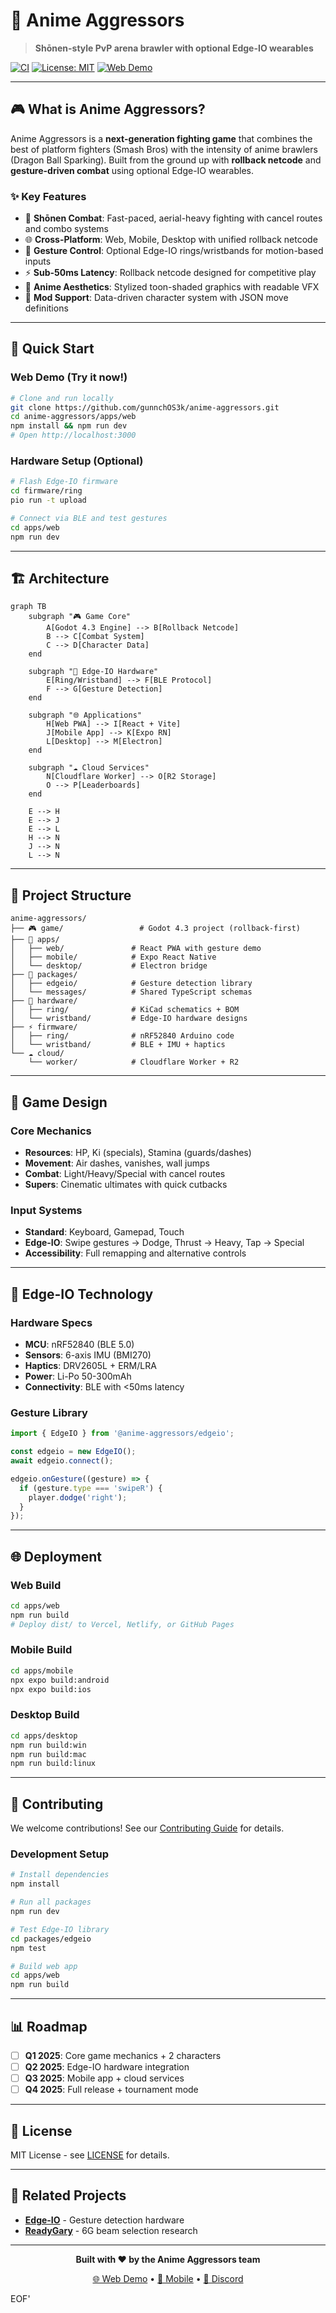 # 🥊 Anime Aggressors

> **Shōnen-style PvP arena brawler with optional Edge-IO wearables**

[![CI](https://github.com/gunnchOS3k/anime-aggressors/actions/workflows/ci.yml/badge.svg)](https://github.com/gunnchOS3k/anime-aggressors/actions/workflows/ci.yml)
[![License: MIT](https://img.shields.io/badge/License-MIT-yellow.svg)](https://opensource.org/licenses/MIT)
[![Web Demo](https://img.shields.io/badge/Web-Demo-blue)](https://anime-aggressors.vercel.app)

---

## 🎮 **What is Anime Aggressors?**

Anime Aggressors is a **next-generation fighting game** that combines the best of platform fighters (Smash Bros) with the intensity of anime brawlers (Dragon Ball Sparking). Built from the ground up with **rollback netcode** and **gesture-driven combat** using optional Edge-IO wearables.

### ✨ **Key Features**

- 🥊 **Shōnen Combat**: Fast-paced, aerial-heavy fighting with cancel routes and combo systems
- 🌐 **Cross-Platform**: Web, Mobile, Desktop with unified rollback netcode
- 🎯 **Gesture Control**: Optional Edge-IO rings/wristbands for motion-based inputs
- ⚡ **Sub-50ms Latency**: Rollback netcode designed for competitive play
- 🎨 **Anime Aesthetics**: Stylized toon-shaded graphics with readable VFX
- 🔧 **Mod Support**: Data-driven character system with JSON move definitions

---

## 🚀 **Quick Start**

### **Web Demo** (Try it now!)
```bash
# Clone and run locally
git clone https://github.com/gunnchOS3k/anime-aggressors.git
cd anime-aggressors/apps/web
npm install && npm run dev
# Open http://localhost:3000
```

### **Hardware Setup** (Optional)
```bash
# Flash Edge-IO firmware
cd firmware/ring
pio run -t upload

# Connect via BLE and test gestures
cd apps/web
npm run dev
```

---

## 🏗️ **Architecture**

```mermaid
graph TB
    subgraph "🎮 Game Core"
        A[Godot 4.3 Engine] --> B[Rollback Netcode]
        B --> C[Combat System]
        C --> D[Character Data]
    end
    
    subgraph "🔗 Edge-IO Hardware"
        E[Ring/Wristband] --> F[BLE Protocol]
        F --> G[Gesture Detection]
    end
    
    subgraph "🌐 Applications"
        H[Web PWA] --> I[React + Vite]
        J[Mobile App] --> K[Expo RN]
        L[Desktop] --> M[Electron]
    end
    
    subgraph "☁️ Cloud Services"
        N[Cloudflare Worker] --> O[R2 Storage]
        O --> P[Leaderboards]
    end
    
    E --> H
    E --> J
    E --> L
    H --> N
    J --> N
    L --> N
```

---

## 📁 **Project Structure**

```
anime-aggressors/
├── 🎮 game/                 # Godot 4.3 project (rollback-first)
├── 📱 apps/
│   ├── web/               # React PWA with gesture demo
│   ├── mobile/            # Expo React Native
│   └── desktop/           # Electron bridge
├── 🔧 packages/
│   ├── edgeio/            # Gesture detection library
│   └── messages/          # Shared TypeScript schemas
├── 🔌 hardware/
│   ├── ring/              # KiCad schematics + BOM
│   └── wristband/         # Edge-IO hardware designs
├── ⚡ firmware/
│   ├── ring/              # nRF52840 Arduino code
│   └── wristband/         # BLE + IMU + haptics
└── ☁️ cloud/
    └── worker/            # Cloudflare Worker + R2
```

---

## 🎯 **Game Design**

### **Core Mechanics**
- **Resources**: HP, Ki (specials), Stamina (guards/dashes)
- **Movement**: Air dashes, vanishes, wall jumps
- **Combat**: Light/Heavy/Special with cancel routes
- **Supers**: Cinematic ultimates with quick cutbacks

### **Input Systems**
- **Standard**: Keyboard, Gamepad, Touch
- **Edge-IO**: Swipe gestures → Dodge, Thrust → Heavy, Tap → Special
- **Accessibility**: Full remapping and alternative controls

---

## 🔬 **Edge-IO Technology**

### **Hardware Specs**
- **MCU**: nRF52840 (BLE 5.0)
- **Sensors**: 6-axis IMU (BMI270)
- **Haptics**: DRV2605L + ERM/LRA
- **Power**: Li-Po 50-300mAh
- **Connectivity**: BLE with <50ms latency

### **Gesture Library**
```typescript
import { EdgeIO } from '@anime-aggressors/edgeio';

const edgeio = new EdgeIO();
await edgeio.connect();

edgeio.onGesture((gesture) => {
  if (gesture.type === 'swipeR') {
    player.dodge('right');
  }
});
```

---

## 🌐 **Deployment**

### **Web Build**
```bash
cd apps/web
npm run build
# Deploy dist/ to Vercel, Netlify, or GitHub Pages
```

### **Mobile Build**
```bash
cd apps/mobile
npx expo build:android
npx expo build:ios
```

### **Desktop Build**
```bash
cd apps/desktop
npm run build:win
npm run build:mac
npm run build:linux
```

---

## 🤝 **Contributing**

We welcome contributions! See our [Contributing Guide](CONTRIBUTING.md) for details.

### **Development Setup**
```bash
# Install dependencies
npm install

# Run all packages
npm run dev

# Test Edge-IO library
cd packages/edgeio
npm test

# Build web app
cd apps/web
npm run build
```

---

## 📊 **Roadmap**

- [ ] **Q1 2025**: Core game mechanics + 2 characters
- [ ] **Q2 2025**: Edge-IO hardware integration
- [ ] **Q3 2025**: Mobile app + cloud services
- [ ] **Q4 2025**: Full release + tournament mode

---

## 📄 **License**

MIT License - see [LICENSE](LICENSE) for details.

---

## 🔗 **Related Projects**

- **[Edge-IO](https://github.com/gunnchOS3k/edge-io)** - Gesture detection hardware
- **[ReadyGary](https://github.com/gunnchOS3k/readygary-6g-beam-selection)** - 6G beam selection research

---

<div align="center">

**Built with ❤️ by the Anime Aggressors team**

[🌐 Web Demo](https://anime-aggressors.vercel.app) • [📱 Mobile](https://expo.dev/@gunnchOS3k/anime-aggressors) • [💬 Discord](https://discord.gg/anime-aggressors)

</div>
EOF'